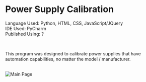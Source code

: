 # Power Supply Calibration

Language Used:  Python, HTML, CSS, JavaScript/JQuery <br>
IDE Used:  PyCharm <br>
Published Using:  ? <br><br>

## 

This program was designed to calibrate power supplies that have automation capabilities, no matter the model / manufacturer. <br><br>

![Main Page](imgs/main_page.JPG)
<br><br>
